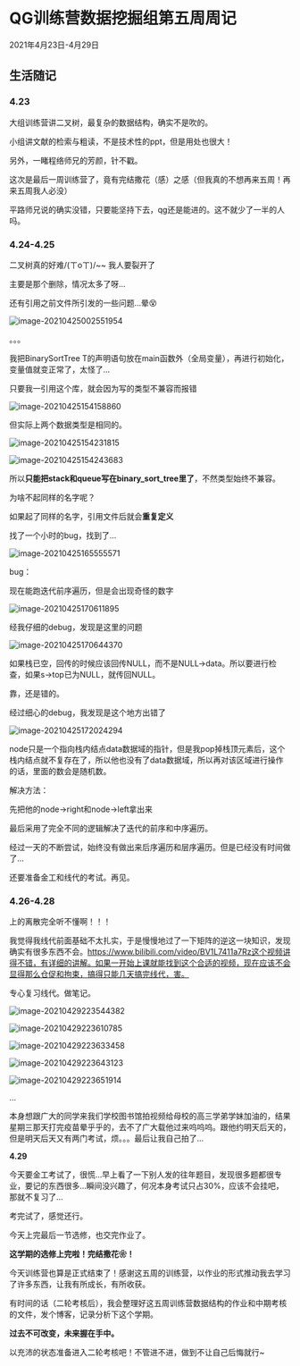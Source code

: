 # QG训练营数据挖掘组第五周周记

2021年4月23日-4月29日

## 生活随记

### 4.23

大组训练营讲二叉树，最复杂的数据结构，确实不是吹的。

小组讲文献的检索与粗读，不是技术性的ppt，但是用处也很大！

另外，一睹程络师兄的芳颜，针不戳。

这次是最后一周训练营了，竟有完结撒花（感）之感（但我真的不想再来五周！再来五周我人必没）

平路师兄说的确实没错，只要能坚持下去，qg还是能进的。这不就少了一半的人吗。

### 4.24-4.25

二叉树真的好难/(ㄒoㄒ)/~~	我人要裂开了

主要是那个删除，情况太多了呀...

还有引用之前文件所引发的一些问题...晕😵

![image-20210425002551954](https://horacehhtbucket.oss-cn-guangzhou.aliyuncs.com/img/image-20210425002551954.png)

。。。

我把BinarySortTree T的声明语句放在main函数外（全局变量），再进行初始化，变量值就变正常了，太怪了...



只要我一引用这个库，就会因为写的类型不兼容而报错

![image-20210425154158860](https://horacehhtbucket.oss-cn-guangzhou.aliyuncs.com/img/image-20210425154158860.png)

但实际上两个数据类型是相同的。

![image-20210425154231815](https://horacehhtbucket.oss-cn-guangzhou.aliyuncs.com/img/image-20210425154231815.png)

![image-20210425154243683](https://horacehhtbucket.oss-cn-guangzhou.aliyuncs.com/img/image-20210425154243683.png)

所以**只能把stack和queue写在binary_sort_tree里了**，不然类型始终不兼容。

为啥不起同样的名字呢？

如果起了同样的名字，引用文件后就会**重复定义**

找了一个小时的bug，找到了...

![image-20210425165555571](https://horacehhtbucket.oss-cn-guangzhou.aliyuncs.com/img/image-20210425165555571.png)

bug：

现在能跑迭代前序遍历，但是会出现奇怪的数字

![image-20210425170611895](https://horacehhtbucket.oss-cn-guangzhou.aliyuncs.com/img/image-20210425170611895.png)

经我仔细的debug，发现是这里的问题

![image-20210425170644370](https://horacehhtbucket.oss-cn-guangzhou.aliyuncs.com/img/image-20210425170644370.png)

如果栈已空，回传的时候应该回传NULL，而不是NULL->data。所以要进行检查，如果s->top已为NULL，就传回NULL。

靠，还是错的。

经过细心的debug，我发现是这个地方出错了

![image-20210425172024294](https://horacehhtbucket.oss-cn-guangzhou.aliyuncs.com/img/image-20210425172024294.png)

node只是一个指向栈内结点data数据域的指针，但是我pop掉栈顶元素后，这个栈内结点就不复存在了，所以他也没有了data数据域，所以再对该区域进行操作的话，里面的数会是随机数。

解决方法：

先把他的node->right和node->left拿出来

最后采用了完全不同的逻辑解决了迭代的前序和中序遍历。

经过一天的不断尝试，始终没有做出来后序遍历和层序遍历。但是已经没有时间做了...

还要准备金工和线代的考试。再见。

### 4.26-4.28

上的离散完全听不懂啊！！！

我觉得我线代前面基础不太扎实，于是慢慢地过了一下矩阵的逆这一块知识，发现确实有很多东西不会。https://www.bilibili.com/video/BV1L7411a7Rz这个视频讲得不错，有详细的讲解。如果一开始上课就能找到这个合适的视频，现在应该不会显得那么仓促和拘束，搞得只能几天搞完线代，害。

专心复习线代。做笔记。

![image-20210429223544382](https://horacehhtbucket.oss-cn-guangzhou.aliyuncs.com/img/image-20210429223544382.png)

![image-20210429223610785](https://horacehhtbucket.oss-cn-guangzhou.aliyuncs.com/img/image-20210429223610785.png)

![image-20210429223633458](https://horacehhtbucket.oss-cn-guangzhou.aliyuncs.com/img/image-20210429223633458.png)

![image-20210429223643123](https://horacehhtbucket.oss-cn-guangzhou.aliyuncs.com/img/image-20210429223643123.png)

![image-20210429223651914](https://horacehhtbucket.oss-cn-guangzhou.aliyuncs.com/img/image-20210429223651914.png)

...

本身想跟广大的同学来我们学校图书馆拍视频给母校的高三学弟学妹加油的，结果星期三那天打完疫苗晕乎乎的，去不了广大载他过来呜呜呜。跟他约明天后天的，但是明天后天又有两门考试，烦。。。最后让我自己拍了...

**4.29**

今天要金工考试了，很慌...早上看了一下别人发的往年题目，发现很多题都很专业，要记的东西很多...瞬间没兴趣了，何况本身考试只占30%，应该不会挂吧，那就不复习了...

考完试了，感觉还行。

今天上完最后一节选修，也交完作业了。

**这学期的选修上完啦！完结撒花❀！**

今天训练营也算是正式结束了！感谢这五周的训练营，以作业的形式推动我去学习了许多东西，让我有所成长，有所收获。

有时间的话（二轮考核后），我会整理好这五周训练营数据结构的作业和中期考核的文件，发个博客，记录分析下这个学期。

**过去不可改变，未来握在手中。**

以充沛的状态准备进入二轮考核吧！不管进不进，做到不让自己后悔就行~

